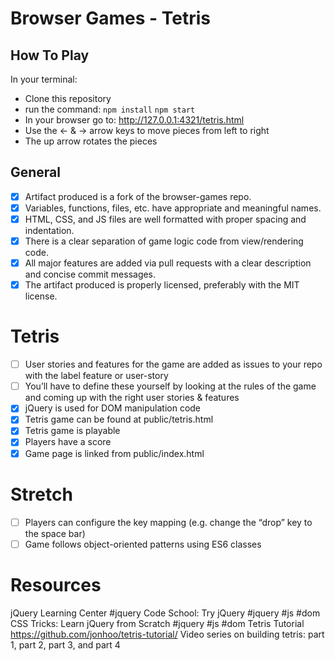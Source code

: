 # Browser Games - Tetris

## How To Play

In your terminal:
- Clone this repository
- run the command: 
  `npm install`
  `npm start`
- In your browser go to: http://127.0.0.1:4321/tetris.html
- Use the <- & -> arrow keys to move pieces from left to right
- The up arrow rotates the pieces



## General

 - [x] Artifact produced is a fork of the browser-games repo.
 - [x] Variables, functions, files, etc. have appropriate and meaningful names.
 - [x] HTML, CSS, and JS files are well formatted with proper spacing and indentation.
 - [x]  There is a clear separation of game logic code from view/rendering code.
 - [x] All major features are added via pull requests with a clear description and concise commit messages.
 - [x] The artifact produced is properly licensed, preferably with the MIT license.

# Tetris

 - [ ] User stories and features for the game are added as issues to your repo with the label feature or user-story 
 - [ ] You’ll have to define these yourself by looking at the rules of the game and coming up with the right user stories & features
 - [x] jQuery is used for DOM manipulation code
 - [x] Tetris game can be found at public/tetris.html
 - [x] Tetris game is playable
 - [x] Players have a score
 - [x] Game page is linked from public/index.html

# Stretch

  - [ ] Players can configure the key mapping (e.g. change the “drop” key to the space bar)
  - [ ] Game follows object-oriented patterns using ES6 classes

# Resources

jQuery Learning Center #jquery
Code School: Try jQuery #jquery #js #dom
CSS Tricks: Learn jQuery from Scratch #jquery #js #dom
Tetris Tutorial https://github.com/jonhoo/tetris-tutorial/
Video series on building tetris: part 1, part 2, part 3, and part 4


